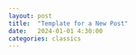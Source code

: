 ```yaml
---
layout: post
title:  "Template for a New Post"
date:   2024-01-01 4:30:00
categories: classics
---
```



